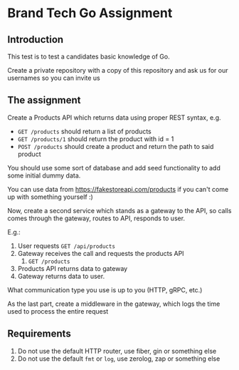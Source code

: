 # Brand Tech Go Assignment
## Introduction

This test is to test a candidates basic knowledge of Go.

Create a private repository with a copy of this repository and ask us for our usernames so you can invite us

## The assignment
Create a Products API which returns data using proper REST syntax, e.g.

- `GET /products` should return a list of products
- `GET /products/1` should return the product with id = 1
- `POST /products` should create a product and return the path to said product

You should use some sort of database and add seed functionality to add some initial dummy data.

You can use data from https://fakestoreapi.com/products if you can't come up with something yourself :)

Now, create a second service which stands as a gateway to the API, so calls comes through the gateway, routes to API,
responds to user.

E.g.:

1. User requests `GET /api/products`
2. Gateway receives the call and requests the products API
   1. `GET /products`
3. Products API returns data to gateway
4. Gateway returns data to user.

What communication type you use is up to you (HTTP, gRPC, etc.)

As the last part, create a middleware in the gateway, which logs the time used to process the entire request

## Requirements
1. Do not use the default HTTP router, use fiber, gin or something else
2. Do not use the default `fmt` or `log`, use zerolog, zap or something else
